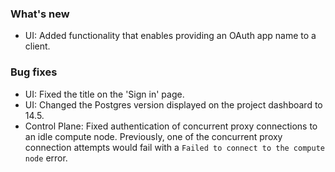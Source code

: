 ### What's new

- UI: Added functionality that enables providing an OAuth app name to a client.

### Bug fixes

- UI: Fixed the title on the 'Sign in' page.
- UI: Changed the Postgres version displayed on the project dashboard to 14.5.
- Control Plane: Fixed authentication of concurrent proxy connections to an idle compute node. Previously, one of the concurrent proxy connection attempts would fail with a `Failed to connect to the compute node` error.

